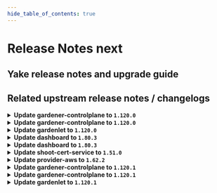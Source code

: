 ```yaml
---
hide_table_of_contents: true
---
```


# Release Notes next

## Yake release notes and upgrade guide

## Related upstream release notes / changelogs


<details>
<summary><b>Update gardener-controlplane to <code>1.120.0</code></b></summary>

# [gardener/gardener]

## ⚠️ Breaking Changes

- `[DEPENDENCY]` The `machinecontrollermanager.ProviderSidecarContainer` now expects additional `shoot` and `controlPlaneNamespace` params. In `controlplane` webhooks, extensions can use `GardenContext.GetCluster` to retrieve the shoot from the `Cluster` object. by @timebertt [#12152]
- `[OPERATOR]` The graduated and unconditionally enabled `ShootForceDeletion` feature gate has been removed. If you have references to the feature gate, clean them up before upgrading to this version of Gardener. by @acumino [#12078]
- `[OPERATOR]` The field `.seedConfig.spec.backup.credentialsRef/secretRef` will no longer be defaulted in `GardenletConfiguration` when backup is configured but reference to credentials is not provided. Operators are responsible to provide a valid credentials reference when configuring backup for seeds. Please consult the [deploy gardenlet documentation](https://gardener.cloud/docs/gardener/deployment/deploy_gardenlet/) for more information. by @dimityrmirchev [#12087]
- `[OPERATOR]` The `BackupBucket` API field `spec.secretRef` has been deprecated and will be removed in a future version of Gardener in favor of `spec.credentialsRef`, please adapt your BackupBucket manifests to use the new `credentialsRef` field.  by @vpnachev [#12032]
- `[OPERATOR]` A new field, `clusterCompatibility`, has been added to the `Extension` API. If your landscape is managed by `gardener-operator` and your `garden` specifies `spec.extensions`, please add the `garden` cluster type value to your corresponding `Extension` resources. by @timuthy [#11982]
- `[DEVELOPER]` `WorkerPoolHash` now includes a new parameter `additionalDataInPlace` to support hash calculation for worker pools using the `InPlace` update strategy. by @acumino [#12178]
- `[DEVELOPER]` The already deprecated `github.com/gardener/gardener/pkg/utils/gardener.ReconcileTopologyAwareRoutingMetadata` func is now removed. Instead, use `github.com/gardener/gardener/pkg/utils/gardener.ReconcileTopologyAwareRoutingSettings`.  by @ialidzhikov [#12091]
## 📰 Noteworthy

- `[DEVELOPER]` The [Shoot Pod autoscaling best practices guide](https://github.com/gardener/gardener/blob/v1.120.0/docs/usage/autoscaling/shoot_pod_autoscaling_best_practices.md) now recommends for a container under VPA to not set initial resource requests less than VPA's `minAllowed` or `10m` and `10Mi`. `10m` and `10Mi` are the minimum resources VPA can recommend for a Pod (for a Pod, not a container). When a Pod with a single container under VPA defines initial resource requests less than VPA's `minAllowed` or `10m` and `10Mi`, it gets evicted right away so that the Pod minimum recommendation gets applied. by @ialidzhikov [#12030]
- `[DEVELOPER]` The `.spec.purpose` field in the ControlPlane resource is now deprecated and will be removed in Gardener v1.123. In the times before SNI was introduced and unconditionally enabled it was previously used to manage control plane exposure. by @theoddora [#12161]
- `[OPERATOR]` The field `globallyEnabled` in the `Extension` and `ControllerRegistration` APIs is deprecated and will be removed in Gardener `v1.122`. Please use `autoEnable` instead. by @timuthy [#11982]
- `[OPERATOR]` The initial resource requests of etcd container are reduced as follows:  
  - `etcd-events/etcd`: from `300m, 1G` to `30m, 150M`  
  - `etcd-main/etcd`: from `300m, 1G` to `150m, 500M` by @chungtd203338 [#11911]
## ✨ New Features

- `[OPERATOR]` New configuration options were added to `Extension` and `ControllerRegistration` APIs:  
  - `autoEnable` controls which cluster types an extension is automatically enabled (previously `globallyEnabled` - deprecated now)  
  - `clusterCompatibility` controls which cluster types an extension is compatible with.  
    
  Both fields are supposed to be set for `kind: Extension` and accept the cluster types `shoot`, `seed` and `garden`. by @timuthy [#11982]
- `[OPERATOR]` The `Garden` resource has been enhanced with a new field, `spec.VirtualCluster.ETCD.Main.Backup.Region`, which enables the configuration of the backup bucket region. Previously, the region was derived from the provider (`spec.runtimeCluster.provider.region`). This behavior remains as a fallback if the backup region is not explicitly specified. by @timuthy [#12186]
- `[OPERATOR]` The `BackupBucket` API feature new field `spec.credentialsRef`, it is of type `corev1.ObjectReference` and is allowed to refer to a `Secret`.   by @vpnachev [#12032]
- `[USER]` It's now possible to configure the `MaxParallelImagePulls` field for the kubelet configuration in the Shoot spec via the `.spec.{provider.workers[]}.kubernetes.kubelet.maxParallelImagePulls` field. by @theoddora [#12093]
- `[DEVELOPER]` `BackupBucket` extension controllers: Instead of always creating the `Secret` referenced in `.status.generatedSecretRef` in the `garden` namespace, the controller should read the annotation `backupbucket.extensions.gardener.cloud/generated-secret-ref-namespace` and use its value. by @rfranzke [#12123]
- `[DEVELOPER]` The cloud provider `Secret` is now deployed into the autonomous shoot cluster (if specified). by @ScheererJ [#12146]
## 🐛 Bug Fixes

- `[USER]` gardenlet: An issue causing the CA bundle on the Nodes to contain wrong certificates when a worker specifies a custom CA bundle (`spec.provider.workers[].caBundle`) is now fixed. by @dimitar-kostadinov [#12150]
- `[OPERATOR]` The deletion of `NamespacedCloudProfile`s has been fixed. Previously, users could not delete these resources if objects with the same name but in different namespaces existed in the landscape. Gardener incorrectly reported them as still being referenced by shoot clusters. by @timuthy [#12188]
- `[OPERATOR]` Fixed a bug that caused the gardener operator to never reconcile the `Garden` object, when there was no `gardenerDashboard` defined. by @Wieneo [#12153]
## 🏃 Others

- `[DEVELOPER]` The `github.com/gardener/gardener/pkg/component/nodemanagement/machinecontrollermanager.ProviderSidecarContainer` func does now set initial resource requests for the machine-controller-manager provider sidecar container in order to avoid unnecessary VPA eviction for the machine-controller-manager Pod after the first VPA recommendation. by @ialidzhikov [#12160]
- `[DEVELOPER]` GEP-34 Introducing OpenTelemetry Operator and Collectors in Shoot Control Planes by @nickytd [#11861]
- `[DEVELOPER]` Remove unused codepath from the `hack/.ci/component_descriptor` script. by @ccwienk [#12173]
- `[DEVELOPER]` Shoot creation test supports using CredentialsBindings. by @hendrikKahl [#12190]
- `[OPERATOR]` Fix a race condition in dual-stack migration where `kube-dns` service gets created with an arbitrary assigned IPv6 clusterIP address. by @DockToFuture [#12170]
- `[OPERATOR]` The terminal-controller-manager no longer needs to list Secrets from the (virtual) garden cluster. by @petersutter [#12145]
- `[OPERATOR]` `gardener-node-agent` now executes readiness probe when the registry config is updated. Previously, the readiness probe was not executed if the corresponding `hosts.toml` file was present. by @ialidzhikov [#11864]
- `[OPERATOR]` Obsolete `journald-kubelet-monitor` ClusterFilter and ClusterInput resources are now deleted. The systemd unit `kubelet-monitor` was replaced by a healthcheck controller in the gardener-node-agent in Gardener v1.87.0. by @ialidzhikov [#12094]
- `[OPERATOR]` Field `garden.spec.virtualCluster.kubernetes.kubeAPIServer.sni.secretName` has been made optional. Instead `gardener-operator` falls back to a `gardener.cloud/role: garden-cert` labelled secret for the SNI setup. by @timuthy [#12133]
- `[OPERATOR]` The etcd VerticalPodAutoscaler resources now target the Etcd instead of the StatefulSet resource. On the first Seed reconciliation that deploys `etcd-druid@v0.30` etcd VerticalPodAutoscaler resources might be not operating for up to 10min due to this migration of the VerticalPodAutoscaler target from the StatefulSet to the Etcd resource. by @shreyas-s-rao [#12176]
- `[OPERATOR]` The cpu resource requests for cluster-autoscaler, gardener-resource-manager, kube-controller-manager, kube-scheduler and machine-controller-manager is increased from `5m` to `10m` in order to avoid unnecessary VPA eviction for these components after the first VPA recommendation. by @ialidzhikov [#12148]
- `[OPERATOR]` gardenadm artefacts uploaded as part of a release are now compressed. by @ScheererJ [#12179]
- `[OPERATOR]` Terraformer pod no longer defines resource limits. by @kon-angelo [#12200]
- `[OPERATOR]` Drop Istio histogram metrics from Prometheus by @vicwicker [#12142]
- `[OPERATOR]` `node-problem-detector`: the `readonly-monitor` is now enabled as part of the `system-log-monitor`.  
  This monitor detects read-only filesystems and reports them as a `nodeCondition` on the `Node` object. by @rgroemmer [#12095]
- `[OPERATOR]` Clean up `garden_shoots_custom_privileged_containers_total` metric collection. by @chrkl [#12174]
- `[DEPENDENCY]` The following dependencies have been updated:  
  - `registry.k8s.io/dns/k8s-dns-node-cache` from `1.25.0` to `1.26.4`.  by @gardener-ci-robot [#12185]
- `[DEPENDENCY]` The following dependencies have been updated:  
  - `credativ/vali` from `v2.2.22` to `v2.2.23`. [Release Notes](https://redirect.github.com/credativ/vali/releases/tag/v2.2.23) by @gardener-ci-robot [#12100]
- `[DEPENDENCY]` The following dependencies have been updated:  
  - `gardener/vpn2` from `0.37.3` to `0.38.0`. [Release Notes](https://redirect.github.com/gardener/vpn2/releases/tag/0.38.0) by @gardener-ci-robot [#12184]
- `[DEPENDENCY]` The following dependencies have been updated:  
  - `credativ/plutono` from `v7.5.37` to `v7.5.38`. [Release Notes](https://redirect.github.com/credativ/plutono/releases/tag/v7.5.38) by @gardener-ci-robot [#12122]
- `[DEPENDENCY]` The following dependencies have been updated:  
  - `gardener/gardener-metrics-exporter` from `0.38.0` to `0.39.0`. [Release Notes](https://redirect.github.com/gardener/gardener-metrics-exporter/releases/tag/0.39.0) by @gardener-ci-robot [#12157]
- `[DEPENDENCY]` The following dependencies have been updated:  
  - `gardener/etcd-druid` from `v0.29.1` to `v0.30.1`. [Release Notes](https://redirect.github.com/gardener/etcd-druid/releases/tag/v0.30.1)  
  - `github.com/gardener/etcd-druid/api` from `v0.29.1` to `v0.30.1`.  by @shreyas-s-rao [#12176]

## Helm Charts
- controlplane: `europe-docker.pkg.dev/gardener-project/releases/charts/gardener/controlplane:v1.120.0`
- gardenlet: `europe-docker.pkg.dev/gardener-project/releases/charts/gardener/gardenlet:v1.120.0`
- operator: `europe-docker.pkg.dev/gardener-project/releases/charts/gardener/operator:v1.120.0`
- resource-manager: `europe-docker.pkg.dev/gardener-project/releases/charts/gardener/resource-manager:v1.120.0`
## Container (OCI) Images
- admission-controller: `europe-docker.pkg.dev/gardener-project/releases/gardener/admission-controller:v1.120.0`
- apiserver: `europe-docker.pkg.dev/gardener-project/releases/gardener/apiserver:v1.120.0`
- controller-manager: `europe-docker.pkg.dev/gardener-project/releases/gardener/controller-manager:v1.120.0`
- gardenlet: `europe-docker.pkg.dev/gardener-project/releases/gardener/gardenlet:v1.120.0`
- node-agent: `europe-docker.pkg.dev/gardener-project/releases/gardener/node-agent:v1.120.0`
- operator: `europe-docker.pkg.dev/gardener-project/releases/gardener/operator:v1.120.0`
- resource-manager: `europe-docker.pkg.dev/gardener-project/releases/gardener/resource-manager:v1.120.0`
- scheduler: `europe-docker.pkg.dev/gardener-project/releases/gardener/scheduler:v1.120.0`


</details>

<details>
<summary><b>Update gardener-controlplane to <code>1.120.0</code></b></summary>

# [gardener/gardener]

## ⚠️ Breaking Changes

- `[DEPENDENCY]` The `machinecontrollermanager.ProviderSidecarContainer` now expects additional `shoot` and `controlPlaneNamespace` params. In `controlplane` webhooks, extensions can use `GardenContext.GetCluster` to retrieve the shoot from the `Cluster` object. by @timebertt [#12152]
- `[OPERATOR]` The graduated and unconditionally enabled `ShootForceDeletion` feature gate has been removed. If you have references to the feature gate, clean them up before upgrading to this version of Gardener. by @acumino [#12078]
- `[OPERATOR]` The field `.seedConfig.spec.backup.credentialsRef/secretRef` will no longer be defaulted in `GardenletConfiguration` when backup is configured but reference to credentials is not provided. Operators are responsible to provide a valid credentials reference when configuring backup for seeds. Please consult the [deploy gardenlet documentation](https://gardener.cloud/docs/gardener/deployment/deploy_gardenlet/) for more information. by @dimityrmirchev [#12087]
- `[OPERATOR]` The `BackupBucket` API field `spec.secretRef` has been deprecated and will be removed in a future version of Gardener in favor of `spec.credentialsRef`, please adapt your BackupBucket manifests to use the new `credentialsRef` field.  by @vpnachev [#12032]
- `[OPERATOR]` A new field, `clusterCompatibility`, has been added to the `Extension` API. If your landscape is managed by `gardener-operator` and your `garden` specifies `spec.extensions`, please add the `garden` cluster type value to your corresponding `Extension` resources. by @timuthy [#11982]
- `[DEVELOPER]` `WorkerPoolHash` now includes a new parameter `additionalDataInPlace` to support hash calculation for worker pools using the `InPlace` update strategy. by @acumino [#12178]
- `[DEVELOPER]` The already deprecated `github.com/gardener/gardener/pkg/utils/gardener.ReconcileTopologyAwareRoutingMetadata` func is now removed. Instead, use `github.com/gardener/gardener/pkg/utils/gardener.ReconcileTopologyAwareRoutingSettings`.  by @ialidzhikov [#12091]
## 📰 Noteworthy

- `[DEVELOPER]` The [Shoot Pod autoscaling best practices guide](https://github.com/gardener/gardener/blob/v1.120.0/docs/usage/autoscaling/shoot_pod_autoscaling_best_practices.md) now recommends for a container under VPA to not set initial resource requests less than VPA's `minAllowed` or `10m` and `10Mi`. `10m` and `10Mi` are the minimum resources VPA can recommend for a Pod (for a Pod, not a container). When a Pod with a single container under VPA defines initial resource requests less than VPA's `minAllowed` or `10m` and `10Mi`, it gets evicted right away so that the Pod minimum recommendation gets applied. by @ialidzhikov [#12030]
- `[DEVELOPER]` The `.spec.purpose` field in the ControlPlane resource is now deprecated and will be removed in Gardener v1.123. In the times before SNI was introduced and unconditionally enabled it was previously used to manage control plane exposure. by @theoddora [#12161]
- `[OPERATOR]` The field `globallyEnabled` in the `Extension` and `ControllerRegistration` APIs is deprecated and will be removed in Gardener `v1.122`. Please use `autoEnable` instead. by @timuthy [#11982]
- `[OPERATOR]` The initial resource requests of etcd container are reduced as follows:  
  - `etcd-events/etcd`: from `300m, 1G` to `30m, 150M`  
  - `etcd-main/etcd`: from `300m, 1G` to `150m, 500M` by @chungtd203338 [#11911]
## ✨ New Features

- `[OPERATOR]` New configuration options were added to `Extension` and `ControllerRegistration` APIs:  
  - `autoEnable` controls which cluster types an extension is automatically enabled (previously `globallyEnabled` - deprecated now)  
  - `clusterCompatibility` controls which cluster types an extension is compatible with.  
    
  Both fields are supposed to be set for `kind: Extension` and accept the cluster types `shoot`, `seed` and `garden`. by @timuthy [#11982]
- `[OPERATOR]` The `Garden` resource has been enhanced with a new field, `spec.VirtualCluster.ETCD.Main.Backup.Region`, which enables the configuration of the backup bucket region. Previously, the region was derived from the provider (`spec.runtimeCluster.provider.region`). This behavior remains as a fallback if the backup region is not explicitly specified. by @timuthy [#12186]
- `[OPERATOR]` The `BackupBucket` API feature new field `spec.credentialsRef`, it is of type `corev1.ObjectReference` and is allowed to refer to a `Secret`.   by @vpnachev [#12032]
- `[USER]` It's now possible to configure the `MaxParallelImagePulls` field for the kubelet configuration in the Shoot spec via the `.spec.{provider.workers[]}.kubernetes.kubelet.maxParallelImagePulls` field. by @theoddora [#12093]
- `[DEVELOPER]` `BackupBucket` extension controllers: Instead of always creating the `Secret` referenced in `.status.generatedSecretRef` in the `garden` namespace, the controller should read the annotation `backupbucket.extensions.gardener.cloud/generated-secret-ref-namespace` and use its value. by @rfranzke [#12123]
- `[DEVELOPER]` The cloud provider `Secret` is now deployed into the autonomous shoot cluster (if specified). by @ScheererJ [#12146]
## 🐛 Bug Fixes

- `[USER]` gardenlet: An issue causing the CA bundle on the Nodes to contain wrong certificates when a worker specifies a custom CA bundle (`spec.provider.workers[].caBundle`) is now fixed. by @dimitar-kostadinov [#12150]
- `[OPERATOR]` The deletion of `NamespacedCloudProfile`s has been fixed. Previously, users could not delete these resources if objects with the same name but in different namespaces existed in the landscape. Gardener incorrectly reported them as still being referenced by shoot clusters. by @timuthy [#12188]
- `[OPERATOR]` Fixed a bug that caused the gardener operator to never reconcile the `Garden` object, when there was no `gardenerDashboard` defined. by @Wieneo [#12153]
## 🏃 Others

- `[DEVELOPER]` The `github.com/gardener/gardener/pkg/component/nodemanagement/machinecontrollermanager.ProviderSidecarContainer` func does now set initial resource requests for the machine-controller-manager provider sidecar container in order to avoid unnecessary VPA eviction for the machine-controller-manager Pod after the first VPA recommendation. by @ialidzhikov [#12160]
- `[DEVELOPER]` GEP-34 Introducing OpenTelemetry Operator and Collectors in Shoot Control Planes by @nickytd [#11861]
- `[DEVELOPER]` Remove unused codepath from the `hack/.ci/component_descriptor` script. by @ccwienk [#12173]
- `[DEVELOPER]` Shoot creation test supports using CredentialsBindings. by @hendrikKahl [#12190]
- `[OPERATOR]` Fix a race condition in dual-stack migration where `kube-dns` service gets created with an arbitrary assigned IPv6 clusterIP address. by @DockToFuture [#12170]
- `[OPERATOR]` The terminal-controller-manager no longer needs to list Secrets from the (virtual) garden cluster. by @petersutter [#12145]
- `[OPERATOR]` `gardener-node-agent` now executes readiness probe when the registry config is updated. Previously, the readiness probe was not executed if the corresponding `hosts.toml` file was present. by @ialidzhikov [#11864]
- `[OPERATOR]` Obsolete `journald-kubelet-monitor` ClusterFilter and ClusterInput resources are now deleted. The systemd unit `kubelet-monitor` was replaced by a healthcheck controller in the gardener-node-agent in Gardener v1.87.0. by @ialidzhikov [#12094]
- `[OPERATOR]` Field `garden.spec.virtualCluster.kubernetes.kubeAPIServer.sni.secretName` has been made optional. Instead `gardener-operator` falls back to a `gardener.cloud/role: garden-cert` labelled secret for the SNI setup. by @timuthy [#12133]
- `[OPERATOR]` The etcd VerticalPodAutoscaler resources now target the Etcd instead of the StatefulSet resource. On the first Seed reconciliation that deploys `etcd-druid@v0.30` etcd VerticalPodAutoscaler resources might be not operating for up to 10min due to this migration of the VerticalPodAutoscaler target from the StatefulSet to the Etcd resource. by @shreyas-s-rao [#12176]
- `[OPERATOR]` The cpu resource requests for cluster-autoscaler, gardener-resource-manager, kube-controller-manager, kube-scheduler and machine-controller-manager is increased from `5m` to `10m` in order to avoid unnecessary VPA eviction for these components after the first VPA recommendation. by @ialidzhikov [#12148]
- `[OPERATOR]` gardenadm artefacts uploaded as part of a release are now compressed. by @ScheererJ [#12179]
- `[OPERATOR]` Terraformer pod no longer defines resource limits. by @kon-angelo [#12200]
- `[OPERATOR]` Drop Istio histogram metrics from Prometheus by @vicwicker [#12142]
- `[OPERATOR]` `node-problem-detector`: the `readonly-monitor` is now enabled as part of the `system-log-monitor`.  
  This monitor detects read-only filesystems and reports them as a `nodeCondition` on the `Node` object. by @rgroemmer [#12095]
- `[OPERATOR]` Clean up `garden_shoots_custom_privileged_containers_total` metric collection. by @chrkl [#12174]
- `[DEPENDENCY]` The following dependencies have been updated:  
  - `registry.k8s.io/dns/k8s-dns-node-cache` from `1.25.0` to `1.26.4`.  by @gardener-ci-robot [#12185]
- `[DEPENDENCY]` The following dependencies have been updated:  
  - `credativ/vali` from `v2.2.22` to `v2.2.23`. [Release Notes](https://redirect.github.com/credativ/vali/releases/tag/v2.2.23) by @gardener-ci-robot [#12100]
- `[DEPENDENCY]` The following dependencies have been updated:  
  - `gardener/vpn2` from `0.37.3` to `0.38.0`. [Release Notes](https://redirect.github.com/gardener/vpn2/releases/tag/0.38.0) by @gardener-ci-robot [#12184]
- `[DEPENDENCY]` The following dependencies have been updated:  
  - `credativ/plutono` from `v7.5.37` to `v7.5.38`. [Release Notes](https://redirect.github.com/credativ/plutono/releases/tag/v7.5.38) by @gardener-ci-robot [#12122]
- `[DEPENDENCY]` The following dependencies have been updated:  
  - `gardener/gardener-metrics-exporter` from `0.38.0` to `0.39.0`. [Release Notes](https://redirect.github.com/gardener/gardener-metrics-exporter/releases/tag/0.39.0) by @gardener-ci-robot [#12157]
- `[DEPENDENCY]` The following dependencies have been updated:  
  - `gardener/etcd-druid` from `v0.29.1` to `v0.30.1`. [Release Notes](https://redirect.github.com/gardener/etcd-druid/releases/tag/v0.30.1)  
  - `github.com/gardener/etcd-druid/api` from `v0.29.1` to `v0.30.1`.  by @shreyas-s-rao [#12176]

## Helm Charts
- controlplane: `europe-docker.pkg.dev/gardener-project/releases/charts/gardener/controlplane:v1.120.0`
- gardenlet: `europe-docker.pkg.dev/gardener-project/releases/charts/gardener/gardenlet:v1.120.0`
- operator: `europe-docker.pkg.dev/gardener-project/releases/charts/gardener/operator:v1.120.0`
- resource-manager: `europe-docker.pkg.dev/gardener-project/releases/charts/gardener/resource-manager:v1.120.0`
## Container (OCI) Images
- admission-controller: `europe-docker.pkg.dev/gardener-project/releases/gardener/admission-controller:v1.120.0`
- apiserver: `europe-docker.pkg.dev/gardener-project/releases/gardener/apiserver:v1.120.0`
- controller-manager: `europe-docker.pkg.dev/gardener-project/releases/gardener/controller-manager:v1.120.0`
- gardenlet: `europe-docker.pkg.dev/gardener-project/releases/gardener/gardenlet:v1.120.0`
- node-agent: `europe-docker.pkg.dev/gardener-project/releases/gardener/node-agent:v1.120.0`
- operator: `europe-docker.pkg.dev/gardener-project/releases/gardener/operator:v1.120.0`
- resource-manager: `europe-docker.pkg.dev/gardener-project/releases/gardener/resource-manager:v1.120.0`
- scheduler: `europe-docker.pkg.dev/gardener-project/releases/gardener/scheduler:v1.120.0`


</details>

<details>
<summary><b>Update gardenlet to <code>1.120.0</code></b></summary>

# [gardener/gardener]

## ⚠️ Breaking Changes

- `[DEPENDENCY]` The `machinecontrollermanager.ProviderSidecarContainer` now expects additional `shoot` and `controlPlaneNamespace` params. In `controlplane` webhooks, extensions can use `GardenContext.GetCluster` to retrieve the shoot from the `Cluster` object. by @timebertt [#12152]
- `[OPERATOR]` The graduated and unconditionally enabled `ShootForceDeletion` feature gate has been removed. If you have references to the feature gate, clean them up before upgrading to this version of Gardener. by @acumino [#12078]
- `[OPERATOR]` The field `.seedConfig.spec.backup.credentialsRef/secretRef` will no longer be defaulted in `GardenletConfiguration` when backup is configured but reference to credentials is not provided. Operators are responsible to provide a valid credentials reference when configuring backup for seeds. Please consult the [deploy gardenlet documentation](https://gardener.cloud/docs/gardener/deployment/deploy_gardenlet/) for more information. by @dimityrmirchev [#12087]
- `[OPERATOR]` The `BackupBucket` API field `spec.secretRef` has been deprecated and will be removed in a future version of Gardener in favor of `spec.credentialsRef`, please adapt your BackupBucket manifests to use the new `credentialsRef` field.  by @vpnachev [#12032]
- `[OPERATOR]` A new field, `clusterCompatibility`, has been added to the `Extension` API. If your landscape is managed by `gardener-operator` and your `garden` specifies `spec.extensions`, please add the `garden` cluster type value to your corresponding `Extension` resources. by @timuthy [#11982]
- `[DEVELOPER]` `WorkerPoolHash` now includes a new parameter `additionalDataInPlace` to support hash calculation for worker pools using the `InPlace` update strategy. by @acumino [#12178]
- `[DEVELOPER]` The already deprecated `github.com/gardener/gardener/pkg/utils/gardener.ReconcileTopologyAwareRoutingMetadata` func is now removed. Instead, use `github.com/gardener/gardener/pkg/utils/gardener.ReconcileTopologyAwareRoutingSettings`.  by @ialidzhikov [#12091]
## 📰 Noteworthy

- `[DEVELOPER]` The [Shoot Pod autoscaling best practices guide](https://github.com/gardener/gardener/blob/v1.120.0/docs/usage/autoscaling/shoot_pod_autoscaling_best_practices.md) now recommends for a container under VPA to not set initial resource requests less than VPA's `minAllowed` or `10m` and `10Mi`. `10m` and `10Mi` are the minimum resources VPA can recommend for a Pod (for a Pod, not a container). When a Pod with a single container under VPA defines initial resource requests less than VPA's `minAllowed` or `10m` and `10Mi`, it gets evicted right away so that the Pod minimum recommendation gets applied. by @ialidzhikov [#12030]
- `[DEVELOPER]` The `.spec.purpose` field in the ControlPlane resource is now deprecated and will be removed in Gardener v1.123. In the times before SNI was introduced and unconditionally enabled it was previously used to manage control plane exposure. by @theoddora [#12161]
- `[OPERATOR]` The field `globallyEnabled` in the `Extension` and `ControllerRegistration` APIs is deprecated and will be removed in Gardener `v1.122`. Please use `autoEnable` instead. by @timuthy [#11982]
- `[OPERATOR]` The initial resource requests of etcd container are reduced as follows:  
  - `etcd-events/etcd`: from `300m, 1G` to `30m, 150M`  
  - `etcd-main/etcd`: from `300m, 1G` to `150m, 500M` by @chungtd203338 [#11911]
## ✨ New Features

- `[OPERATOR]` New configuration options were added to `Extension` and `ControllerRegistration` APIs:  
  - `autoEnable` controls which cluster types an extension is automatically enabled (previously `globallyEnabled` - deprecated now)  
  - `clusterCompatibility` controls which cluster types an extension is compatible with.  
    
  Both fields are supposed to be set for `kind: Extension` and accept the cluster types `shoot`, `seed` and `garden`. by @timuthy [#11982]
- `[OPERATOR]` The `Garden` resource has been enhanced with a new field, `spec.VirtualCluster.ETCD.Main.Backup.Region`, which enables the configuration of the backup bucket region. Previously, the region was derived from the provider (`spec.runtimeCluster.provider.region`). This behavior remains as a fallback if the backup region is not explicitly specified. by @timuthy [#12186]
- `[OPERATOR]` The `BackupBucket` API feature new field `spec.credentialsRef`, it is of type `corev1.ObjectReference` and is allowed to refer to a `Secret`.   by @vpnachev [#12032]
- `[USER]` It's now possible to configure the `MaxParallelImagePulls` field for the kubelet configuration in the Shoot spec via the `.spec.{provider.workers[]}.kubernetes.kubelet.maxParallelImagePulls` field. by @theoddora [#12093]
- `[DEVELOPER]` `BackupBucket` extension controllers: Instead of always creating the `Secret` referenced in `.status.generatedSecretRef` in the `garden` namespace, the controller should read the annotation `backupbucket.extensions.gardener.cloud/generated-secret-ref-namespace` and use its value. by @rfranzke [#12123]
- `[DEVELOPER]` The cloud provider `Secret` is now deployed into the autonomous shoot cluster (if specified). by @ScheererJ [#12146]
## 🐛 Bug Fixes

- `[USER]` gardenlet: An issue causing the CA bundle on the Nodes to contain wrong certificates when a worker specifies a custom CA bundle (`spec.provider.workers[].caBundle`) is now fixed. by @dimitar-kostadinov [#12150]
- `[OPERATOR]` The deletion of `NamespacedCloudProfile`s has been fixed. Previously, users could not delete these resources if objects with the same name but in different namespaces existed in the landscape. Gardener incorrectly reported them as still being referenced by shoot clusters. by @timuthy [#12188]
- `[OPERATOR]` Fixed a bug that caused the gardener operator to never reconcile the `Garden` object, when there was no `gardenerDashboard` defined. by @Wieneo [#12153]
## 🏃 Others

- `[DEVELOPER]` The `github.com/gardener/gardener/pkg/component/nodemanagement/machinecontrollermanager.ProviderSidecarContainer` func does now set initial resource requests for the machine-controller-manager provider sidecar container in order to avoid unnecessary VPA eviction for the machine-controller-manager Pod after the first VPA recommendation. by @ialidzhikov [#12160]
- `[DEVELOPER]` GEP-34 Introducing OpenTelemetry Operator and Collectors in Shoot Control Planes by @nickytd [#11861]
- `[DEVELOPER]` Remove unused codepath from the `hack/.ci/component_descriptor` script. by @ccwienk [#12173]
- `[DEVELOPER]` Shoot creation test supports using CredentialsBindings. by @hendrikKahl [#12190]
- `[OPERATOR]` Fix a race condition in dual-stack migration where `kube-dns` service gets created with an arbitrary assigned IPv6 clusterIP address. by @DockToFuture [#12170]
- `[OPERATOR]` The terminal-controller-manager no longer needs to list Secrets from the (virtual) garden cluster. by @petersutter [#12145]
- `[OPERATOR]` `gardener-node-agent` now executes readiness probe when the registry config is updated. Previously, the readiness probe was not executed if the corresponding `hosts.toml` file was present. by @ialidzhikov [#11864]
- `[OPERATOR]` Obsolete `journald-kubelet-monitor` ClusterFilter and ClusterInput resources are now deleted. The systemd unit `kubelet-monitor` was replaced by a healthcheck controller in the gardener-node-agent in Gardener v1.87.0. by @ialidzhikov [#12094]
- `[OPERATOR]` Field `garden.spec.virtualCluster.kubernetes.kubeAPIServer.sni.secretName` has been made optional. Instead `gardener-operator` falls back to a `gardener.cloud/role: garden-cert` labelled secret for the SNI setup. by @timuthy [#12133]
- `[OPERATOR]` The etcd VerticalPodAutoscaler resources now target the Etcd instead of the StatefulSet resource. On the first Seed reconciliation that deploys `etcd-druid@v0.30` etcd VerticalPodAutoscaler resources might be not operating for up to 10min due to this migration of the VerticalPodAutoscaler target from the StatefulSet to the Etcd resource. by @shreyas-s-rao [#12176]
- `[OPERATOR]` The cpu resource requests for cluster-autoscaler, gardener-resource-manager, kube-controller-manager, kube-scheduler and machine-controller-manager is increased from `5m` to `10m` in order to avoid unnecessary VPA eviction for these components after the first VPA recommendation. by @ialidzhikov [#12148]
- `[OPERATOR]` gardenadm artefacts uploaded as part of a release are now compressed. by @ScheererJ [#12179]
- `[OPERATOR]` Terraformer pod no longer defines resource limits. by @kon-angelo [#12200]
- `[OPERATOR]` Drop Istio histogram metrics from Prometheus by @vicwicker [#12142]
- `[OPERATOR]` `node-problem-detector`: the `readonly-monitor` is now enabled as part of the `system-log-monitor`.  
  This monitor detects read-only filesystems and reports them as a `nodeCondition` on the `Node` object. by @rgroemmer [#12095]
- `[OPERATOR]` Clean up `garden_shoots_custom_privileged_containers_total` metric collection. by @chrkl [#12174]
- `[DEPENDENCY]` The following dependencies have been updated:  
  - `registry.k8s.io/dns/k8s-dns-node-cache` from `1.25.0` to `1.26.4`.  by @gardener-ci-robot [#12185]
- `[DEPENDENCY]` The following dependencies have been updated:  
  - `credativ/vali` from `v2.2.22` to `v2.2.23`. [Release Notes](https://redirect.github.com/credativ/vali/releases/tag/v2.2.23) by @gardener-ci-robot [#12100]
- `[DEPENDENCY]` The following dependencies have been updated:  
  - `gardener/vpn2` from `0.37.3` to `0.38.0`. [Release Notes](https://redirect.github.com/gardener/vpn2/releases/tag/0.38.0) by @gardener-ci-robot [#12184]
- `[DEPENDENCY]` The following dependencies have been updated:  
  - `credativ/plutono` from `v7.5.37` to `v7.5.38`. [Release Notes](https://redirect.github.com/credativ/plutono/releases/tag/v7.5.38) by @gardener-ci-robot [#12122]
- `[DEPENDENCY]` The following dependencies have been updated:  
  - `gardener/gardener-metrics-exporter` from `0.38.0` to `0.39.0`. [Release Notes](https://redirect.github.com/gardener/gardener-metrics-exporter/releases/tag/0.39.0) by @gardener-ci-robot [#12157]
- `[DEPENDENCY]` The following dependencies have been updated:  
  - `gardener/etcd-druid` from `v0.29.1` to `v0.30.1`. [Release Notes](https://redirect.github.com/gardener/etcd-druid/releases/tag/v0.30.1)  
  - `github.com/gardener/etcd-druid/api` from `v0.29.1` to `v0.30.1`.  by @shreyas-s-rao [#12176]

## Helm Charts
- controlplane: `europe-docker.pkg.dev/gardener-project/releases/charts/gardener/controlplane:v1.120.0`
- gardenlet: `europe-docker.pkg.dev/gardener-project/releases/charts/gardener/gardenlet:v1.120.0`
- operator: `europe-docker.pkg.dev/gardener-project/releases/charts/gardener/operator:v1.120.0`
- resource-manager: `europe-docker.pkg.dev/gardener-project/releases/charts/gardener/resource-manager:v1.120.0`
## Container (OCI) Images
- admission-controller: `europe-docker.pkg.dev/gardener-project/releases/gardener/admission-controller:v1.120.0`
- apiserver: `europe-docker.pkg.dev/gardener-project/releases/gardener/apiserver:v1.120.0`
- controller-manager: `europe-docker.pkg.dev/gardener-project/releases/gardener/controller-manager:v1.120.0`
- gardenlet: `europe-docker.pkg.dev/gardener-project/releases/gardener/gardenlet:v1.120.0`
- node-agent: `europe-docker.pkg.dev/gardener-project/releases/gardener/node-agent:v1.120.0`
- operator: `europe-docker.pkg.dev/gardener-project/releases/gardener/operator:v1.120.0`
- resource-manager: `europe-docker.pkg.dev/gardener-project/releases/gardener/resource-manager:v1.120.0`
- scheduler: `europe-docker.pkg.dev/gardener-project/releases/gardener/scheduler:v1.120.0`


</details>

<details>
<summary><b>Update dashboard to <code>1.80.3</code></b></summary>

# [gardener/dashboard]

## 🐛 Bug Fixes

- `[USER]` Fixed Credentials Search by @grolu [#2461]
- `[USER]` Fixed Generic Secret Dialog issues  
  - Dialog now correctly writes key-value pairs at the top level  
  - Resolved an issue where data was not available in update mode by @grolu [#2449]

## Container (OCI) Images
- gardener-dashboard: `europe-docker.pkg.dev/gardener-project/releases/gardener/dashboard:1.80.3`


</details>

<details>
<summary><b>Update dashboard to <code>1.80.3</code></b></summary>

# [gardener/dashboard]

## 🐛 Bug Fixes

- `[USER]` Fixed Credentials Search by @grolu [#2461]
- `[USER]` Fixed Generic Secret Dialog issues  
  - Dialog now correctly writes key-value pairs at the top level  
  - Resolved an issue where data was not available in update mode by @grolu [#2449]

## Container (OCI) Images
- gardener-dashboard: `europe-docker.pkg.dev/gardener-project/releases/gardener/dashboard:1.80.3`


</details>

<details>
<summary><b>Update shoot-cert-service to <code>1.51.0</code></b></summary>

# [gardener/gardener-extension-shoot-cert-service]

## ✨ New Features

- `[OPERATOR]` Manage `garden-cert` and `controlplane-cert` for runtime cluster and seeds by @MartinWeindel [#369]
## 🏃 Others

- `[OPERATOR]` Introduce second extension type `controlplane-cert-service` with lifecycle `reconcile: BeforeKubeAPIServer`. by @MartinWeindel [#407]
- `[OPERATOR]` Drop sni-config webhook by @MartinWeindel [#405]

## Helm Charts
- shoot-cert-service: `europe-docker.pkg.dev/gardener-project/releases/charts/gardener/extensions/shoot-cert-service:v1.51.0`
## Container (OCI) Images
- gardener-extension-shoot-cert-service: `europe-docker.pkg.dev/gardener-project/releases/gardener/extensions/shoot-cert-service:v1.51.0`


</details>

<details>
<summary><b>Update provider-aws to <code>1.62.2</code></b></summary>

# [gardener/gardener-extension-provider-aws]

## ⚠️ Breaking Changes

- `[USER]` The worker pool hash calculation for workers with in-place update strategy no longer depends on the `NewWorkerPoolHash` feature gate. by @hebelsan [#1352]
## 🐛 Bug Fixes

- `[USER]` Fix nil pointer dereference error when switching from managed to custom elastic Natgateway IP  by @hebelsan [#1351]
## 🏃 Others

- `[DEPENDENCY]` vendor gardener@v1.120 by @hebelsan [#1352]


</details>

<details>
<summary><b>Update gardener-controlplane to <code>1.120.1</code></b></summary>

# [gardener/gardener]

## 🐛 Bug Fixes

- `[USER]` An issue causing the in-place update to fail during credentials rotation without workers rollout is now fixed. by @shafeeqes [#12249]

## Helm Charts
- controlplane: `europe-docker.pkg.dev/gardener-project/releases/charts/gardener/controlplane:v1.120.1`
- gardenlet: `europe-docker.pkg.dev/gardener-project/releases/charts/gardener/gardenlet:v1.120.1`
- operator: `europe-docker.pkg.dev/gardener-project/releases/charts/gardener/operator:v1.120.1`
- resource-manager: `europe-docker.pkg.dev/gardener-project/releases/charts/gardener/resource-manager:v1.120.1`
## Container (OCI) Images
- admission-controller: `europe-docker.pkg.dev/gardener-project/releases/gardener/admission-controller:v1.120.1`
- apiserver: `europe-docker.pkg.dev/gardener-project/releases/gardener/apiserver:v1.120.1`
- controller-manager: `europe-docker.pkg.dev/gardener-project/releases/gardener/controller-manager:v1.120.1`
- gardenlet: `europe-docker.pkg.dev/gardener-project/releases/gardener/gardenlet:v1.120.1`
- node-agent: `europe-docker.pkg.dev/gardener-project/releases/gardener/node-agent:v1.120.1`
- operator: `europe-docker.pkg.dev/gardener-project/releases/gardener/operator:v1.120.1`
- resource-manager: `europe-docker.pkg.dev/gardener-project/releases/gardener/resource-manager:v1.120.1`
- scheduler: `europe-docker.pkg.dev/gardener-project/releases/gardener/scheduler:v1.120.1`


</details>

<details>
<summary><b>Update gardener-controlplane to <code>1.120.1</code></b></summary>

# [gardener/gardener]

## 🐛 Bug Fixes

- `[USER]` An issue causing the in-place update to fail during credentials rotation without workers rollout is now fixed. by @shafeeqes [#12249]

## Helm Charts
- controlplane: `europe-docker.pkg.dev/gardener-project/releases/charts/gardener/controlplane:v1.120.1`
- gardenlet: `europe-docker.pkg.dev/gardener-project/releases/charts/gardener/gardenlet:v1.120.1`
- operator: `europe-docker.pkg.dev/gardener-project/releases/charts/gardener/operator:v1.120.1`
- resource-manager: `europe-docker.pkg.dev/gardener-project/releases/charts/gardener/resource-manager:v1.120.1`
## Container (OCI) Images
- admission-controller: `europe-docker.pkg.dev/gardener-project/releases/gardener/admission-controller:v1.120.1`
- apiserver: `europe-docker.pkg.dev/gardener-project/releases/gardener/apiserver:v1.120.1`
- controller-manager: `europe-docker.pkg.dev/gardener-project/releases/gardener/controller-manager:v1.120.1`
- gardenlet: `europe-docker.pkg.dev/gardener-project/releases/gardener/gardenlet:v1.120.1`
- node-agent: `europe-docker.pkg.dev/gardener-project/releases/gardener/node-agent:v1.120.1`
- operator: `europe-docker.pkg.dev/gardener-project/releases/gardener/operator:v1.120.1`
- resource-manager: `europe-docker.pkg.dev/gardener-project/releases/gardener/resource-manager:v1.120.1`
- scheduler: `europe-docker.pkg.dev/gardener-project/releases/gardener/scheduler:v1.120.1`


</details>

<details>
<summary><b>Update gardenlet to <code>1.120.1</code></b></summary>

# [gardener/gardener]

## 🐛 Bug Fixes

- `[USER]` An issue causing the in-place update to fail during credentials rotation without workers rollout is now fixed. by @shafeeqes [#12249]

## Helm Charts
- controlplane: `europe-docker.pkg.dev/gardener-project/releases/charts/gardener/controlplane:v1.120.1`
- gardenlet: `europe-docker.pkg.dev/gardener-project/releases/charts/gardener/gardenlet:v1.120.1`
- operator: `europe-docker.pkg.dev/gardener-project/releases/charts/gardener/operator:v1.120.1`
- resource-manager: `europe-docker.pkg.dev/gardener-project/releases/charts/gardener/resource-manager:v1.120.1`
## Container (OCI) Images
- admission-controller: `europe-docker.pkg.dev/gardener-project/releases/gardener/admission-controller:v1.120.1`
- apiserver: `europe-docker.pkg.dev/gardener-project/releases/gardener/apiserver:v1.120.1`
- controller-manager: `europe-docker.pkg.dev/gardener-project/releases/gardener/controller-manager:v1.120.1`
- gardenlet: `europe-docker.pkg.dev/gardener-project/releases/gardener/gardenlet:v1.120.1`
- node-agent: `europe-docker.pkg.dev/gardener-project/releases/gardener/node-agent:v1.120.1`
- operator: `europe-docker.pkg.dev/gardener-project/releases/gardener/operator:v1.120.1`
- resource-manager: `europe-docker.pkg.dev/gardener-project/releases/gardener/resource-manager:v1.120.1`
- scheduler: `europe-docker.pkg.dev/gardener-project/releases/gardener/scheduler:v1.120.1`


</details>
